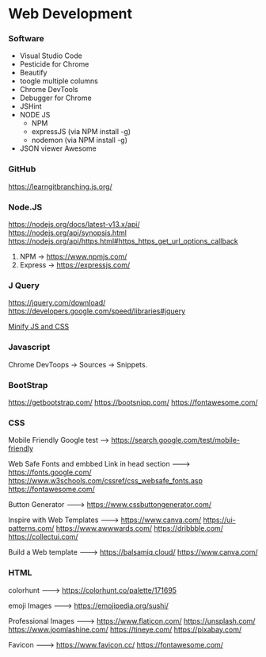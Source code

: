 # Web Development


### Software
* Visual Studio Code
* Pesticide for Chrome
* Beautify 
* toogle multiple columns
* Chrome DevTools
* Debugger for Chrome
* JSHint
* NODE JS 
  - NPM 
  - expressJS (via NPM install -g)
  - nodemon (via NPM install -g)
* JSON viewer Awesome


### GitHub
https://learngitbranching.js.org/



### Node.JS
https://nodejs.org/docs/latest-v13.x/api/
https://nodejs.org/api/synopsis.html
https://nodejs.org/api/https.html#https_https_get_url_options_callback

1. NPM -> https://www.npmjs.com/
2. Express      -> https://expressjs.com/



### J Query
https://jquery.com/download/
https://developers.google.com/speed/libraries#jquery

[Minify JS and CSS](https://www.minifier.org/)


### Javascript
Chrome DevToops -> Sources -> Snippets.


### BootStrap 
https://getbootstrap.com/ 
https://bootsnipp.com/
https://fontawesome.com/


### CSS

Mobile Friendly Google test -->
https://search.google.com/test/mobile-friendly


Web Safe Fonts and embbed Link in head section --->
https://fonts.google.com/
https://www.w3schools.com/cssref/css_websafe_fonts.asp
https://fontawesome.com/

Button Generator --->
https://www.cssbuttongenerator.com/

Inspire with Web Templates --->
https://www.canva.com/
https://ui-patterns.com/
https://www.awwwards.com/
https://dribbble.com/
https://collectui.com/

Build a Web template --->
https://balsamiq.cloud/
https://www.canva.com/



### HTML
colorhunt ---> 
https://colorhunt.co/palette/171695

emoji Images --->
https://emojipedia.org/sushi/

Professional Images --->
https://www.flaticon.com/
https://unsplash.com/
https://www.joomlashine.com/
https://tineye.com/
https://pixabay.com/

Favicon --->
https://www.favicon.cc/
https://fontawesome.com/

